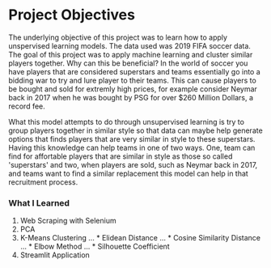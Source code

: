 # Project Objectives 

The underlying objective of this project was to learn how to apply unspervised learning models. The data used was 2019 FIFA soccer data. The goal of this project was to apply machine learning and cluster similar players together. Why can this be beneficial? In the world of soccer you have players that are considered superstars and teams essentially go into a bidding war to try and lure player to their teams. This can cause players to be bought and sold for extremly high prices, for example consider Neymar back in 2017 when he was bought by PSG for over $260 Million Dollars, a record fee. 

What this model attempts to do through unsupervised learning is try to group players together in similar style so that data can maybe help generate options that finds players that are very similar in style to these superstars. Having this knowledge can help teams in one of two ways. One, team can find for affortable players that are similar in style as those so called 'superstars' and two, when players are sold, such as Neymar back in 2017, and teams want to find a similar replacement this model can help in that recruitment process. 

### What I Learned
1. Web Scraping with Selenium
2. PCA
3. K-Means Clustering
... * Elidean Distance
... * Cosine Similarity Distance
... * Elbow Method
... * Silhouette Coefficient
4. Streamlit Application 

